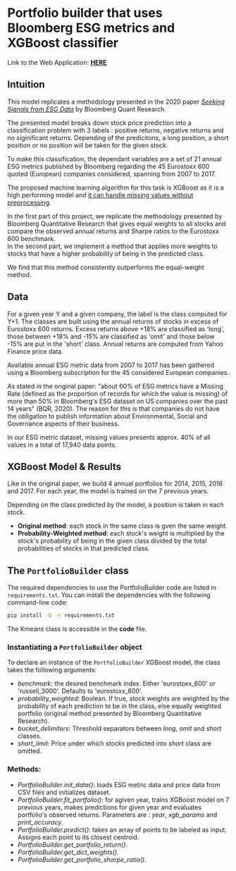 # Portfolio builder that uses Bloomberg ESG metrics and XGBoost classifier

Link to the Web Application: [**HERE**](https://share.streamlit.io/jjcordano/xgb_portfolio/main/st_app.py)

## Intuition
This model replicates a methodology presented in the 2020 paper _[Seeking Signals from ESG Data](https://www.bloomberg.com/professional/blog/seeking-signals-from-esg-data/)_ by Bloomberg Quant Research. 

The presented model breaks down stock price prediction into a classification problem with 3 labels : positive returns, negative returns and no siginificant returns. Depending of the predicitons, a long position, a short position or no position will be taken for the given stock.

To make this classification, the dependant variables are a set of 21 annual ESG metrics published by Bloomberg regarding the 45 Eurostoxx 600 quoted (European) companies considered, spanning from 2007 to 2017.

The proposed machine learning algorithm for this task is XGBoost as it is a high performing model and [it can handle missing values without preprocessing](https://xgboost.readthedocs.io/en/latest/faq.html).

In the first part of this project, we replicate the methodology presented by Bloomberg Quantitative Research that gives equal weights to all stocks and compare the observed annual returns and Sharpe ratios to the Eurostoxx 600 benchmark.\
In the second part, we implement a method that applies more weights to stocks that have a higher probability of being in the predicted class.

We find that this method consistently outperforms the equal-weight method.

## Data
For a given year Y and a given company, the label is the class computed for Y+1. The classes are built using the annual returns of stocks in excess of Eurostoxx 600 returns. Excess returns above +18% are classified as 'long', those between +18% and -15% are classified as 'omit' and those below -15% are put in the 'short' class.  Annual returns are computed from Yahoo Finance price data.

Available annual ESG metric data from 2007 to 2017 has been gathered using a Bloomberg subscription for the 45 considered European companies. 

As stated in the original paper: "about 60% of ESG metrics have a Missing Rate (defined as the proportion of records for which the value is missing) of more than 50% in Bloomberg's ESG dataset on US companies over the past 14 years" (BQR, 2020). The reason for this is that companies do not have the obligation to publish information about Environmental, Social and Governance aspects of their business.

In our ESG metric dataset, missing values presents approx. 40% of all values in a total of 17,940 data points.

## XGBoost Model & Results
Like in the original paper, we build 4 annual portfolios for 2014, 2015, 2016 and 2017. For each year, the model is trained on the 7 previous years.

Depending on the class predicted by the model, a position is taken in each stock. 
- __Original method__: each stock in the same class is gven the same weight.
- __Probability-Weighted method__: each stock's weight is multiplied by the stock's probability of being in the given class divided by the total probabilities of stocks in that predicted class.

## The `PortfolioBuilder` class

The required dependencies to use the PortfolioBuilder code are listed
in `requirements.txt`. You can install the dependencies with the
following command-line code:

```bash
pip install -U -r requirements.txt
```

The Kmeans class is accessible in the __code__ file.

### Instantiating a `PortfolioBuilder` object
To declare an instance of the `PortfolioBuilder` XGBoost model, the class takes the following arguments:
- _benchmark_: the desired benchmark index. Either 'eurostoxx_600' or 'russell_3000'. Defaults to 'eurostoxx_600'.
- _probability_weighted_: Boolean. If true, stock weights are weighted by the probability of each prediction to be in the class, else equally weighted portfolio (original method presented by Bloomberg Quantitative Research).
- _bucket_delimiters_: Threshold separators between _long_, _omit_ and _short_ classes.
- _short_limit_: Price under which stocks predicted into _short_ class are omitted.

### Methods:
- _PortfolioBuilder.init_data()_: loads ESG metric data and price data from CSV files and initializes dataset.
- _PortfolioBuilder.fit_portfolio()_: for agiven year, trains XGBoost model on 7 previous years, makes predictions for given year and evaluates portfolio's observed returns. Parameters are : _year_, _xgb_params_ and _print_accuracy_.
- _PortfolioBuilder.predict()_: takes an array of points to be labeled as input. Assigns each point to its closest centroid.
- _PortfolioBuilder.get_portfolio_return()_.
- _PortfolioBuilder.get_dict_weights()_.
- _PortfolioBuilder.get_portfolio_sharpe_ratio()_.


